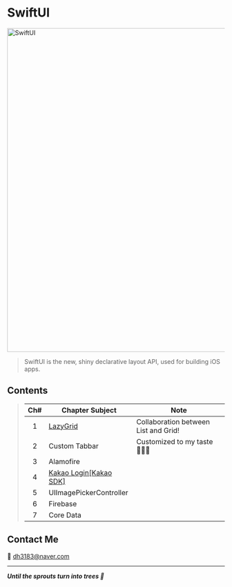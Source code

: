 # SwiftUI
<img width="750" alt="SwiftUI" src="https://user-images.githubusercontent.com/83414134/197437410-3d5e1bf6-17e0-423f-ae3a-0b4a423cd71a.png">

> SwiftUI is the new, shiny declarative layout API, used for building iOS apps.

## Contents
> |Ch#|Chapter Subject|Note|
> |:---:|---|---|
> |1|[LazyGrid](https://github.com/dh3183/SwiftUI-Study/blob/main/documentation/LazyGrid.md)|Collaboration between List and Grid!|
> |2|Custom Tabbar|Customized to my taste🧑🏻‍🎨|
> |3|Alamofire||
> |4|[Kakao Login[Kakao SDK]](https://github.com/dh3183/SwiftUI-Study/blob/main/documentation/Kakao%20Login.md)||
> |5|UIImagePickerController||
> |6|Firebase||
> |7|Core Data||
>

## Contact Me
📧 dh3183@naver.com

***
***Until the sprouts turn into trees 🌱***
